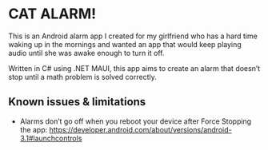 CAT ALARM!
==========

This is an Android alarm app I created for my girlfriend who has a hard time 
waking up in the mornings and wanted an app that would keep playing audio until 
she was awake enough to turn it off.

Written in C# using .NET MAUI, this app aims to create an alarm that doesn’t 
stop until a math problem is solved correctly.

Known issues & limitations
--------------------------

- Alarms don’t go off when you reboot your device after Force Stopping the app: https://developer.android.com/about/versions/android-3.1#launchcontrols
